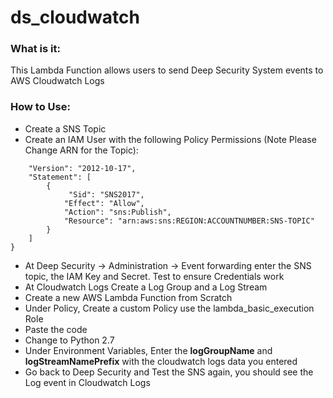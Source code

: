 # ds_cloudwatch
### What is it:
This Lambda Function allows users to send Deep Security System events to AWS Cloudwatch Logs
### How to Use:
* Create a SNS Topic
* Create an IAM User with the following Policy Permissions (Note Please Change ARN for the Topic):
```{
    "Version": "2012-10-17",
    "Statement": [
        {
             "Sid": "SNS2017",
            "Effect": "Allow",
            "Action": "sns:Publish",
            "Resource": "arn:aws:sns:REGION:ACCOUNTNUMBER:SNS-TOPIC"
        }
    ]
}
```
* At Deep Security -> Administration -> Event forwarding enter the SNS topic, the IAM Key and Secret. Test to ensure Credentials work
* At Cloudwatch Logs Create a Log Group and a Log Stream
* Create a new AWS Lambda Function from Scratch
* Under Policy, Create a custom Policy use the lambda_basic_execution Role
* Paste the code
* Change to Python 2.7
* Under Environment Variables, Enter the __logGroupName__ and __logStreamNamePrefix__ with the cloudwatch logs data you entered
* Go back to Deep Security and Test the SNS again, you should see the Log event in Cloudwatch Logs